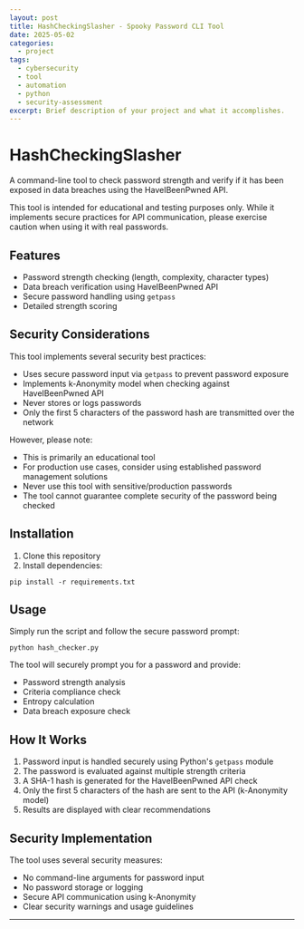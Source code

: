 ```yaml
---
layout: post
title: HashCheckingSlasher - Spooky Password CLI Tool
date: 2025-05-02
categories:
  - project
tags:
  - cybersecurity
  - tool
  - automation
  - python
  - security-assessment
excerpt: Brief description of your project and what it accomplishes.
---
```


# HashCheckingSlasher

A command-line tool to check password strength and verify if it has been exposed in data breaches using the HaveIBeenPwned API.

This tool is intended for educational and testing purposes only. While it implements secure practices for API communication, please exercise caution when using it with real passwords.

## Features

- Password strength checking (length, complexity, character types)
- Data breach verification using HaveIBeenPwned API
- Secure password handling using `getpass`
- Detailed strength scoring

## Security Considerations


This tool implements several security best practices:

- Uses secure password input via `getpass` to prevent password exposure
- Implements k-Anonymity model when checking against HaveIBeenPwned API
- Never stores or logs passwords
- Only the first 5 characters of the password hash are transmitted over the network

However, please note:

- This is primarily an educational tool
- For production use cases, consider using established password management solutions
- Never use this tool with sensitive/production passwords
- The tool cannot guarantee complete security of the password being checked

## Installation

1. Clone this repository
2. Install dependencies:

```shell
pip install -r requirements.txt
```

## Usage

Simply run the script and follow the secure password prompt:

```shell
python hash_checker.py
```

The tool will securely prompt you for a password and provide:

- Password strength analysis
- Criteria compliance check
- Entropy calculation
- Data breach exposure check

## How It Works

1. Password input is handled securely using Python's `getpass` module
2. The password is evaluated against multiple strength criteria
3. A SHA-1 hash is generated for the HaveIBeenPwned API check
4. Only the first 5 characters of the hash are sent to the API (k-Anonymity model)
5. Results are displayed with clear recommendations

## Security Implementation

The tool uses several security measures:

- No command-line arguments for password input
- No password storage or logging
- Secure API communication using k-Anonymity
- Clear security warnings and usage guidelines

---


